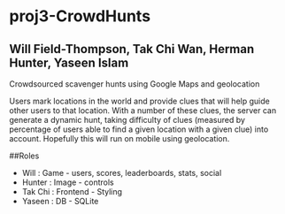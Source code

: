 proj3-CrowdHunts
================

## Will Field-Thompson, Tak Chi Wan, Herman Hunter, Yaseen Islam

Crowdsourced scavenger hunts using Google Maps and geolocation

Users mark locations in the world and provide clues that will help guide other users to that location. With a number of these clues, the server can generate a dynamic hunt, taking difficulty of clues (measured by percentage of users able to find a given location with a given clue) into account. Hopefully this will run on mobile using geolocation.

##Roles
- Will 	  : Game - users, scores, leaderboards, stats, social
- Hunter  : Image - controls
- Tak Chi : Frontend - Styling
- Yaseen  : DB - SQLite

